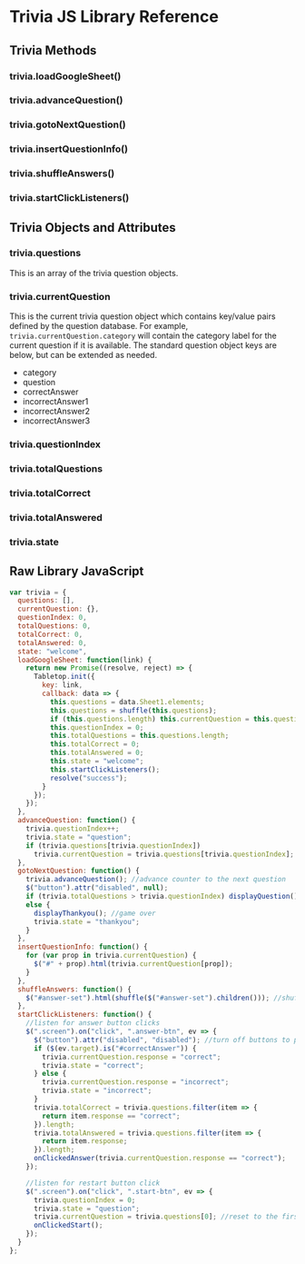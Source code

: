 # Trivia JS Library Reference

## Trivia Methods

### trivia.loadGoogleSheet\(\)

### trivia.advanceQuestion\(\)

### trivia.gotoNextQuestion\(\)

### trivia.insertQuestionInfo\(\)

### trivia.shuffleAnswers\(\)

### trivia.startClickListeners\(\)

## Trivia Objects and Attributes

### trivia.questions

This is an array of the trivia question objects.

### trivia.currentQuestion

This is the current trivia question object which contains key/value  pairs defined by the question database. For example, `trivia.currentQuestion.category` will contain the category label for the current question if it is available. The standard question object keys are below, but can be extended as needed. 

* category
* question
* correctAnswer
* incorrectAnswer1
* incorrectAnswer2
* incorrectAnswer3

### trivia.questionIndex

### trivia.totalQuestions

### trivia.totalCorrect

### trivia.totalAnswered

### trivia.state



## Raw Library JavaScript

```javascript
var trivia = {
  questions: [],
  currentQuestion: {},
  questionIndex: 0,
  totalQuestions: 0,
  totalCorrect: 0,
  totalAnswered: 0,
  state: "welcome",
  loadGoogleSheet: function(link) {
    return new Promise((resolve, reject) => {
      Tabletop.init({
        key: link,
        callback: data => {
          this.questions = data.Sheet1.elements;
          this.questions = shuffle(this.questions);
          if (this.questions.length) this.currentQuestion = this.questions[0];
          this.questionIndex = 0;
          this.totalQuestions = this.questions.length;
          this.totalCorrect = 0;
          this.totalAnswered = 0;
          this.state = "welcome";
          this.startClickListeners();
          resolve("success");
        }
      });
    });
  },
  advanceQuestion: function() {
    trivia.questionIndex++;
    trivia.state = "question";
    if (trivia.questions[trivia.questionIndex])
      trivia.currentQuestion = trivia.questions[trivia.questionIndex];
  },
  gotoNextQuestion: function() {
    trivia.advanceQuestion(); //advance counter to the next question
    $("button").attr("disabled", null);
    if (trivia.totalQuestions > trivia.questionIndex) displayQuestion();
    else {
      displayThankyou(); //game over
      trivia.state = "thankyou";
    }
  },
  insertQuestionInfo: function() {
    for (var prop in trivia.currentQuestion) {
      $("#" + prop).html(trivia.currentQuestion[prop]);
    }
  },
  shuffleAnswers: function() {
    $("#answer-set").html(shuffle($("#answer-set").children())); //shuffle answers
  },
  startClickListeners: function() {
    //listen for answer button clicks
    $(".screen").on("click", ".answer-btn", ev => {
      $("button").attr("disabled", "disabled"); //turn off buttons to prohibit cheating :)
      if ($(ev.target).is("#correctAnswer")) {
        trivia.currentQuestion.response = "correct";
        trivia.state = "correct";
      } else {
        trivia.currentQuestion.response = "incorrect";
        trivia.state = "incorrect";
      }
      trivia.totalCorrect = trivia.questions.filter(item => {
        return item.response == "correct";
      }).length;
      trivia.totalAnswered = trivia.questions.filter(item => {
        return item.response;
      }).length;
      onClickedAnswer(trivia.currentQuestion.response == "correct");
    });

    //listen for restart button click
    $(".screen").on("click", ".start-btn", ev => {
      trivia.questionIndex = 0;
      trivia.state = "question";
      trivia.currentQuestion = trivia.questions[0]; //reset to the first question
      onClickedStart();
    });
  }
};
```

